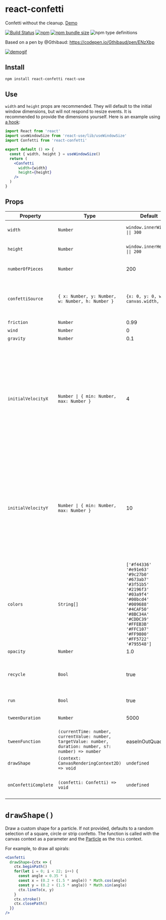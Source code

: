 # react-confetti
Confetti without the cleanup. [Demo](http://alampros.github.io/react-confetti/)

[![Build Status](https://travis-ci.org/alampros/react-confetti.svg?branch=master)](https://travis-ci.org/alampros/react-confetti)
[![npm](https://img.shields.io/npm/v/react-confetti.svg)](https://www.npmjs.com/package/react-confetti)
[![npm bundle size](https://img.shields.io/bundlephobia/min/react-confetti.svg)](https://bundlephobia.com/result?p=react-confetti)
![npm type definitions](https://img.shields.io/npm/types/react-confetti.svg)


Based on a pen by @Gthibaud: https://codepen.io/Gthibaud/pen/ENzXbp

[![demogif][2]][1]

[1]: http://alampros.github.com/react-confetti
[2]: http://alampros.github.io/react-confetti/confetti-demo-anim.gif (demo gif)

## Install

```sh
npm install react-confetti react-use
```

## Use

`width` and `height` props are recommended. They will default to the initial window dimensions, but will not respond to resize events. It is recommended to provide the dimensions yourself. Here is an example using [a hook](https://github.com/streamich/react-use/blob/master/docs/useWindowSize.md):

```jsx
import React from 'react'
import useWindowSize from 'react-use/lib/useWindowSize'
import Confetti from 'react-confetti'

export default () => {
  const { width, height } = useWindowSize()
  return (
    <Confetti
      width={width}
      height={height}
    />
  )
}

```

## Props

| Property             | Type                                                                                                       | Default                                                                                                                                                                                                                                                                            | Description                                                           |
| ----------------     | ---------------------                                                                                      | ---                                                                                                                                                                                                                                                                                | ---                                                                   |
| `width`              | `Number`                                                                                                   | `window.innerWidth \|\| 300`                                                                                                                                                                                                                                                       | Width of the `<canvas>` element.                                      |
| `height`             | `Number`                                                                                                   | `window.innerHeight \|\| 200`                                                                                                                                                                                                                                                      | Height of the `<canvas>` element.                                     |
| `numberOfPieces`     | `Number`                                                                                                   | 200                                                                                                                                                                                                                                                                                | Number of confetti pieces at one time.                                |
| `confettiSource`     | `{ x: Number, y: Number, w: Number, h: Number }`                                                           | `{x: 0, y: 0, w: canvas.width, h:0}`                                                                                                                                                                                                                                               | Rectangle where the confetti should spawn. Default is across the top. |
| `friction`           | `Number`                                                                                                   | 0.99                                                                                                                                                                                                                                                                               |                                                                       |
| `wind`               | `Number`                                                                                                   | 0                                                                                                                                                                                                                                                                                  |                                                                       |
| `gravity`            | `Number`                                                                                                   | 0.1                                                                                                                                                                                                                                                                                |                                                                       |
| `initialVelocityX`   | `Number \| { min: Number, max: Number }`        | 4                                                                                                                                                                                                                                                                                  | Range of values between which confetti is emitted horizontally, positive numbers being rightward, and negative numbers being leftward. Giving a number `x` is equivalent to giving a range `{ min: -x, max: x }`.                             |
| `initialVelocityY`   | `Number \| { min: Number, max: Number }`                                                                                                   | 10                                                                                                                                                                                                                                                                                 | Range of values between which confetti is emitted vertically, positive numbers being downward, and negative numbers being upward. Giving a number `y` is equivalent to giving a range `{ min: -y, max: 0 }`.|
| `colors`             | `String[]`                                                                                                 | `['#f44336'`</br>`'#e91e63'`</br>`'#9c27b0'`</br>`'#673ab7'`</br>`'#3f51b5'`</br>`'#2196f3'`</br>`'#03a9f4'`</br>`'#00bcd4'`</br>`'#009688'`</br>`'#4CAF50'`</br>`'#8BC34A'`</br>`'#CDDC39'`</br>`'#FFEB3B'`</br>`'#FFC107'`</br>`'#FF9800'`</br>`'#FF5722'`</br>`'#795548']`</br> | All available Colors for the confetti pieces.                         |
| `opacity`            | `Number`                                                                                                   | 1.0                                                                                                                                                                                                                                                                                |                                                                       |
| `recycle`            | `Bool`                                                                                                     | true                                                                                                                                                                                                                                                                               | Keep spawning confetti after `numberOfPieces` pieces have been shown. |
| `run`                | `Bool`                                                                                                     | true                                                                                                                                                                                                                                                                               | Run the animation loop                                                |
| `tweenDuration`      | `Number`                                                                                                   | 5000                                                                                                                                                                                                                                                                               | How fast the confetti is added                                        |
| `tweenFunction`      | `(currentTime: number, currentValue: number, targetValue: number, duration: number, s?: number) => number` | easeInOutQuad                                                                                                                                                                                                                                                                      | See [tween-functions](https://github.com/chenglou/tween-functions)    |
| `drawShape`          | `(context: CanvasRenderingContext2D) => void`                                                              | `undefined`                                                                                                                                                                                                                                                                        | See below                                                             |
| `onConfettiComplete` | `(confetti: Confetti) => void`                                                                             | `undefined`                                                                                                                                                                                                                                                                        | Called when all confetti has fallen off-canvas.                       |



# `drawShape()`

Draw a custom shape for a particle. If not provided, defaults to a random selection of a square, circle or strip confetto. The function is called with the canvas context as a parameter and the [Particle](src/Particle.ts) as the `this` context.

For example, to draw all spirals:

```jsx
<Confetti
  drawShape={ctx => {
    ctx.beginPath()
    for(let i = 0; i < 22; i++) {
      const angle = 0.35 * i
      const x = (0.2 + (1.5 * angle)) * Math.cos(angle)
      const y = (0.2 + (1.5 * angle)) * Math.sin(angle)
      ctx.lineTo(x, y)
    }
    ctx.stroke()
    ctx.closePath()
  }}
/>
```

